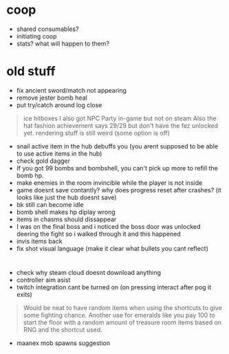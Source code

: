 # coop

* shared consumables?
* initiating coop
* stats? what will happen to them?

# old stuff

* fix ancient sword/match not appearing
* remove jester bomb heal
* put try/catch around log close
> ice hitboxes
> I also got NPC Party in-game but not on steam
> Also the hat fashion achievement says 29/29 but don't have the fez unlocked yet.
> rendering stuff is still weird (some option is off)
* snail active item in the hub debuffs you (you arent supposed to be able to use active items in the hub)
* check gold dagger
* If you got 99 bombs and bombshell, you can't pick up more to refill the bomb hp.
* make enemies in the room invincible while the player is not inside
* game doesnt save contantly? why does progress reset after crashes? (it looks like just the hub doesnt save)
* bk still can become idle
* bomb shell makes hp diplay wrong
* items in chasms should dissappear
* I was on the final boss and i noticed the boss door was unlocked deering the fight so i walked through it and this happened
* invis items back
* fix shot visual language (make it clear what bullets you cant reflect)

#

* check why steam cloud doesnt download anything
* controller aim asist
* twitch integration cant be turned on (on pressing interact after pog it exits)
> Would be neat to have random items when using the shortcuts to give some fighting chance. Another use for emeralds like you pay 100 to start the floor with a random amount of treasure room items based on RNG and the shortcut used.
* maanex mob spawns suggestion
